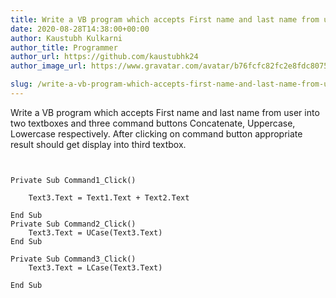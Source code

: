 ```yaml
---
title: Write a VB program which accepts First name and last name from user into two textboxes and three command buttons Concatenate, Uppercase, Lowercase respectively. After clicking on command button appropriate result should get display into third textbox.
date: 2020-08-28T14:38:00+00:00
author: Kaustubh Kulkarni
author_title: Programmer
author_url: https://github.com/kaustubhk24
author_image_url: https://www.gravatar.com/avatar/b76fcfc82fc2e8fdc8075636f1735f61?s=200

slug: /write-a-vb-program-which-accepts-first-name-and-last-name-from-user-into-two-textboxes-and-three-command-buttons-concatenate-uppercase-lowercase-respectively-after-clicking-on-command-button-approp/
---
```

Write a VB program which accepts First name and last name from user into two textboxes and three command buttons Concatenate, Uppercase, Lowercase respectively. After clicking on command button appropriate result should get display into third textbox. 


```
  
  
Private Sub Command1_Click()  
  
	Text3.Text = Text1.Text + Text2.Text  
	  
End Sub  
Private Sub Command2_Click()  
	Text3.Text = UCase(Text3.Text)  
End Sub  
  
Private Sub Command3_Click()  
	Text3.Text = LCase(Text3.Text)  
	  
End Sub	  
   
  
  

```
